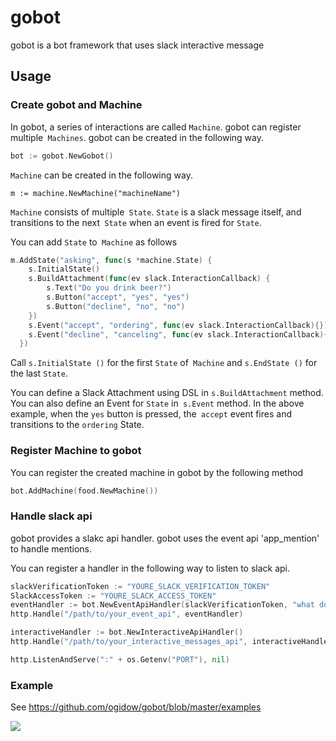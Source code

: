 # gobot
gobot is a bot framework that uses slack interactive message

## Usage

### Create gobot and Machine
In gobot, a series of interactions are called `Machine`.
gobot can register multiple` Machines`.
gobot can be created in the following way.

```go
bot := gobot.NewGobot()
```

`Machine` can be created in the following way.

```golang
m := machine.NewMachine("machineName")
```

`Machine` consists of multiple` State`.
`State` is a slack message itself, and transitions to the next` State` when an event is fired for `State`.

You can add `State` to` Machine` as follows

```go
m.AddState("asking", func(s *machine.State) {
    s.InitialState()
    s.BuildAttachment(func(ev slack.InteractionCallback) {
        s.Text("Do you drink beer?")
        s.Button("accept", "yes", "yes")
        s.Button("decline", "no", "no")
    })
    s.Event("accept", "ordering", func(ev slack.InteractionCallback){})
    s.Event("decline", "canceling", func(ev slack.InteractionCallback){})
  })
```

Call `s.InitialState ()` for the first `State` of` Machine` and `s.EndState ()` for the last `State`.


You can define a Slack Attachment using DSL in `s.BuildAttachment` method.
You can also define an Event for `State` in` s.Event` method.
In the above example, when the `yes` button is pressed, the` accept` event fires and transitions to the `ordering` State.


### Register Machine to gobot
You can register the created machine in gobot by the following method

```go
bot.AddMachine(food.NewMachine())
```

### Handle slack api
gobot provides a slakc api handler.
gobot uses the event api 'app_mention' to handle mentions.

You can register a handler in the following way to listen to slack api.

```go
slackVerificationToken := "YOURE_SLACK_VERIFICATION_TOKEN"
SlackAccessToken := "YOURE_SLACK_ACCESS_TOKEN"
eventHandler := bot.NewEventApiHandler(slackVerificationToken, "what do you do?", SlackAccessToken)
http.Handle("/path/to/your_event_api", eventHandler)

interactiveHandler := bot.NewInteractiveApiHandler()
http.Handle("/path/to/your_interactive_messages_api", interactiveHandler)

http.ListenAndServe(":" + os.Getenv("PORT"), nil)
```

### Example
See https://github.com/ogidow/gobot/blob/master/examples

![](/examples/gobot_sample.gif)
